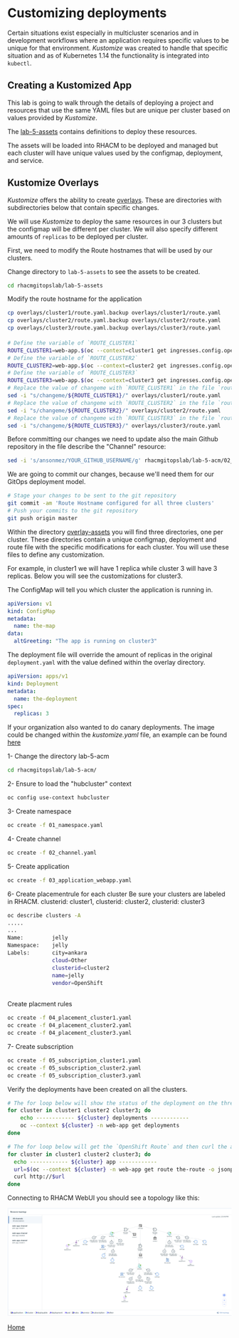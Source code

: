 # Customizing deployments
Certain situations exist especially in multicluster scenarios and in development workflows where an application requires specific values to be unique for that environment.
*Kustomize* was created to handle that specific situation and as of Kubernetes 1.14 the functionality is integrated into `kubectl`.

<a id="markdown-creating-kustomized-apps" name="creating-kustomized-apps"></a>
## Creating a Kustomized App
This lab is going to walk through the details of deploying a project and resources that use the same YAML files but are unique per cluster based on values provided by *Kustomize*.

The [lab-5-assets](./lab-5-assets/base) contains definitions to deploy these resources.

The assets will be loaded into RHACM to be deployed and managed but each cluster will have unique values used by the configmap, deployment, and service.


## Kustomize Overlays
*Kustomize* offers the ability to create [overlays](https://github.com/kubernetes-sigs/kustomize/blob/master/docs/glossary.md#overlay). These are directories with subdirectories below that contain specific changes.

We will use *Kustomize* to deploy the same resources in our 3 clusters but the configmap will be different per cluster. We will also specify different amounts of `replicas` to be deployed per cluster.

First, we need to modify the Route hostnames that will be used by our clusters.

Change directory to `lab-5-assets` to see the assets to be created.
~~~sh
cd rhacmgitopslab/lab-5-assets
~~~

Modify the route hostname for the application
~~~sh
cp overlays/cluster1/route.yaml.backup overlays/cluster1/route.yaml
cp overlays/cluster2/route.yaml.backup overlays/cluster2/route.yaml
cp overlays/cluster3/route.yaml.backup overlays/cluster3/route.yaml

# Define the variable of `ROUTE_CLUSTER1`
ROUTE_CLUSTER1=web-app.$(oc --context=cluster1 get ingresses.config.openshift.io cluster -o jsonpath='{ .spec.domain }')
# Define the variable of `ROUTE_CLUSTER2`
ROUTE_CLUSTER2=web-app.$(oc --context=cluster2 get ingresses.config.openshift.io cluster -o jsonpath='{ .spec.domain }')
# Define the variable of `ROUTE_CLUSTER3`
ROUTE_CLUSTER3=web-app.$(oc --context=cluster3 get ingresses.config.openshift.io cluster -o jsonpath='{ .spec.domain }')
# Replace the value of changeme with `ROUTE_CLUSTER1` in the file `route.yaml`
sed -i "s/changeme/${ROUTE_CLUSTER1}/" overlays/cluster1/route.yaml
# Replace the value of changeme with `ROUTE_CLUSTER2` in the file `route.yaml`
sed -i "s/changeme/${ROUTE_CLUSTER2}/" overlays/cluster2/route.yaml
# Replace the value of changeme with `ROUTE_CLUSTER3` in the file `route.yaml`
sed -i "s/changeme/${ROUTE_CLUSTER3}/" overlays/cluster3/route.yaml
~~~

Before committing our changes we need to update also the main Github repository in the file describe the "Channel" resource:
~~~sh
sed -i 's/ansonmez/YOUR_GITHUB_USERNAME/g' rhacmgitopslab/lab-5-acm/02_channel.yaml
~~~

We are going to commit our changes, because we'll need them for our GitOps deployment model.

~~~sh
# Stage your changes to be sent to the git repository
git commit -am 'Route Hostname configured for all three clusters'
# Push your commits to the git repository
git push origin master
~~~

Within the directory [overlay-assets](./lab-5-assets/overlay-assets/overlays) you will find three directories, one per cluster. These directories contain a unique configmap, deployment and route file with the specific modifications for each cluster. You will use these files to define any customization.

For example, in cluster1 we will have 1 replica while cluster 3 will have 3 replicas. Below you will see the customizations for cluster3.

The ConfigMap will tell you which cluster the application is running in.

~~~yaml
apiVersion: v1
kind: ConfigMap
metadata:
  name: the-map
data:
  altGreeting: "The app is running on cluster3"
~~~

The deployment file will override the amount of replicas in the original `deployment.yaml` with the value defined within the overlay directory.

~~~yaml
apiVersion: apps/v1
kind: Deployment
metadata:
  name: the-deployment
spec:
  replicas: 3
~~~

If your organization also wanted to do canary deployments. The image could be changed within the *kustomize.yaml* file, an example can be found [here](https://github.com/kubernetes-sigs/kustomize/tree/master/examples/transformerconfigs#images-transformer)


1- Change the directory lab-5-acm
~~~sh
cd rhacmgitopslab/lab-5-acm/
~~~

2- Ensure to load the "hubcluster" context
~~~sh
oc config use-context hubcluster
~~~

3- Create namespace
~~~sh
oc create -f 01_namespace.yaml
~~~

4- Create channel
~~~sh
oc create -f 02_channel.yaml
~~~

5- Create application
~~~sh
oc create -f 03_application_webapp.yaml
~~~

6- Create placementrule for  each cluster
Be sure your clusters are labeled in RHACM. clusterid: cluster1, clusterid: cluster2, clusterid: cluster3
~~~sh
oc describe clusters -A
.....
...
Name:         jelly
Namespace:    jelly
Labels:       city=ankara
              cloud=Other
              clusterid=cluster2
              name=jelly
              vendor=OpenShift
      
~~~
Create placment rules
~~~sh
oc create -f 04_placement_cluster1.yaml
oc create -f 04_placement_cluster2.yaml
oc create -f 04_placement_cluster3.yaml
~~~

7- Create subscription
~~~sh
oc create -f 05_subscription_cluster1.yaml
oc create -f 05_subscription_cluster2.yaml
oc create -f 05_subscription_cluster3.yaml
~~~


Verify the deployments have been created on all the clusters.

~~~sh
# The for loop below will show the status of the deployment on the three clusters
for cluster in cluster1 cluster2 cluster3; do
    echo ------------ ${cluster} deployments ------------
    oc --context ${cluster} -n web-app get deployments
done
~~~

~~~sh
# The for loop below will get the `OpenShift Route` and then curl the application
for cluster in cluster1 cluster2 cluster3; do
  echo ------------ ${cluster} app ------------
  url=$(oc --context ${cluster} -n web-app get route the-route -o jsonpath='{.spec.host}')
  curl http://$url
done
~~~

Connecting to RHACM WebUI you should see a topology like this:

![Lab 5 Topology](./assets/lab-5-topology.png)

[Home](./README.md)
